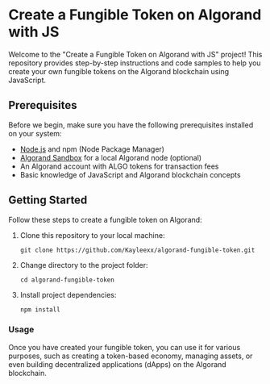 # Create a Fungible Token on Algorand with JS

Welcome to the "Create a Fungible Token on Algorand with JS" project! This repository provides step-by-step instructions and code samples to help you create your own fungible tokens on the Algorand blockchain using JavaScript.

## Prerequisites

Before we begin, make sure you have the following prerequisites installed on your system:

- [Node.js](https://nodejs.org/) and npm (Node Package Manager)
- [Algorand Sandbox](https://github.com/algorand/sandbox) for a local Algorand node (optional)
- An Algorand account with ALGO tokens for transaction fees
- Basic knowledge of JavaScript and Algorand blockchain concepts

## Getting Started

Follow these steps to create a fungible token on Algorand:

1. Clone this repository to your local machine:

   ```shell
   git clone https://github.com/Kayleexx/algorand-fungible-token.git

2. Change directory to the project folder:

   ```shell
   cd algorand-fungible-token

3. Install project dependencies:

   ```shell
   npm install

### Usage
Once you have created your fungible token, you can use it for various purposes, such as creating a token-based economy, managing assets, or even building decentralized applications (dApps) on the Algorand blockchain.

